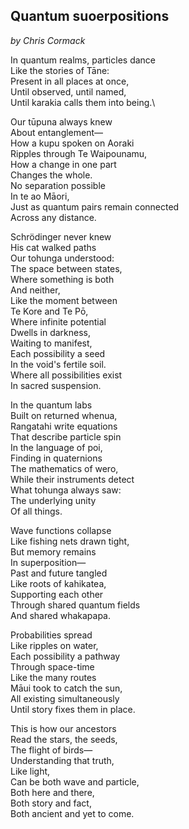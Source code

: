## Quantum suoerpositions 
*by Chris Cormack*

In quantum realms, particles dance\
Like the stories of Tāne:\
Present in all places at once,\
Until observed, until named,\
Until karakia calls them into being.\

Our tūpuna always knew\
About entanglement—\
How a kupu spoken on Aoraki\
Ripples through Te Waipounamu,\
How a change in one part\
Changes the whole.\
No separation possible\
In te ao Māori,\
Just as quantum pairs remain connected\
Across any distance.

Schrödinger never knew\
His cat walked paths\
Our tohunga understood:\
The space between states,\
Where something is both\
And neither,\
Like the moment between\
Te Kore and Te Pō,\
Where infinite potential\
Dwells in darkness,\
Waiting to manifest,\
Each possibility a seed\
In the void's fertile soil.\
Where all possibilities exist\
In sacred suspension.

In the quantum labs\
Built on returned whenua,\
Rangatahi write equations\
That describe particle spin\
In the language of poi,\
Finding in quaternions\
The mathematics of wero,\
While their instruments detect\
What tohunga always saw:\
The underlying unity\
Of all things.

Wave functions collapse\
Like fishing nets drawn tight,\
But memory remains\
In superposition—\
Past and future tangled\
Like roots of kahikatea,\
Supporting each other\
Through shared quantum fields\
And shared whakapapa.

Probabilities spread\
Like ripples on water,\
Each possibility a pathway\
Through space-time\
Like the many routes\
Māui took to catch the sun,\
All existing simultaneously\
Until story fixes them in place.

This is how our ancestors\
Read the stars, the seeds,\
The flight of birds—\
Understanding that truth,\
Like light,\
Can be both wave and particle,\
Both here and there,\
Both story and fact,\
Both ancient and yet to come.

